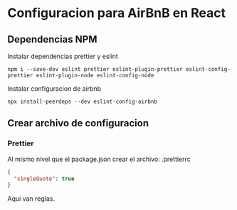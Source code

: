 # Configuracion para AirBnB en React

## Dependencias NPM

Instalar dependencias prettier y eslint

```
npm i --save-dev eslint prettier eslint-plugin-prettier eslint-config-prettier eslint-plugin-node eslint-config-node
```

Instalar configuracion de airbnb

```
npx install-peerdeps --dev eslint-config-airbnb
```

## Crear archivo de configuracion

### Prettier

Al mismo nivel que el package.json crear el archivo: .prettierrc

```json
{
  "singleQuote": true
}
```

Aqui van reglas.
